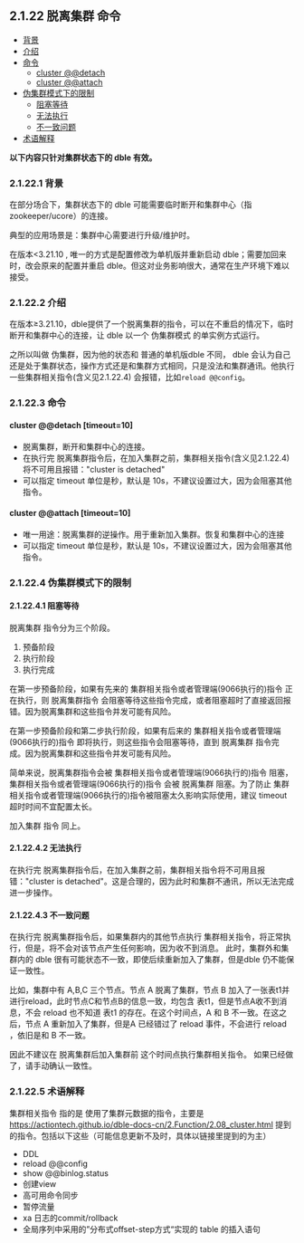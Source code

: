 ## 2.1.22 脱离集群 命令

+ [背景](#1-0)
+ [介绍](#2-0)
+ [命令](#3-0)
    - [cluster @@detach](#3-1)
    - [cluster @@attach](#3-2)
+ [伪集群模式下的限制](#4-0)
    - [阻塞等待](#4-1)
    - [无法执行](#4-2)
    - [不一致问题](#4-3)
+ [术语解释](#5-0)

**以下内容只针对集群状态下的 dble 有效。**

### 2.1.22.1 背景 <span id="1-0"/>

在部分场合下，集群状态下的 dble 可能需要临时断开和集群中心（指zookeeper/ucore）的连接。

典型的应用场景是：集群中心需要进行升级/维护时。

在版本<3.21.10 , 唯一的方式是配置修改为单机版并重新启动 dble；需要加回来时，改会原来的配置并重启 dble。但这对业务影响很大，通常在生产环境下难以接受。

### 2.1.22.2 介绍 <span id="2-0"/>

在版本≥3.21.10，dble提供了一个脱离集群的指令，可以在不重启的情况下，临时断开和集群中心的连接，让 dble 以一个 伪集群模式 的单实例方式运行。

之所以叫做 伪集群，因为他的状态和 普通的单机版dble 不同， dble 会认为自己还是处于集群状态，操作方式还是和集群方式相同，只是没法和集群通讯。他执行一些集群相关指令(含义见2.1.22.4)
会报错，比如`reload @@config`。

### 2.1.22.3 命令 <span id="3-0"/>

#### cluster @@detach [timeout=10] <span id="3-1"/>

* 脱离集群，断开和集群中心的连接。
* 在执行完 脱离集群指令后，在加入集群之前，集群相关指令(含义见2.1.22.4)将不可用且报错："cluster is detached"
* 可以指定 timeout 单位是秒，默认是 10s，不建议设置过大，因为会阻塞其他指令。

#### cluster @@attach [timeout=10] <span id="3-2"/>

* 唯一用途：脱离集群的逆操作。用于重新加入集群。恢复和集群中心的连接
* 可以指定 timeout 单位是秒，默认是 10s，不建议设置过大，因为会阻塞其他指令。

### 2.1.22.4 伪集群模式下的限制 <span id="4-0"/>

#### 2.1.22.4.1 阻塞等待 <span id="4-1"/>

脱离集群 指令分为三个阶段。

1. 预备阶段
2. 执行阶段
3. 执行完成

在第一步预备阶段，如果有先来的 集群相关指令或者管理端(9066执行的)指令 正在执行，则 脱离集群指令 会阻塞等待这些指令完成，或者阻塞超时了直接返回报错。因为脱离集群和这些指令并发可能有风险。

在第一步预备阶段和第二步执行阶段，如果有后来的 集群相关指令或者管理端(9066执行的)指令 即将执行，则这些指令会阻塞等待，直到 脱离集群 指令完成。因为脱离集群和这些指令并发可能有风险。

简单来说，脱离集群指令会被 集群相关指令或者管理端(9066执行的)指令 阻塞，集群相关指令或者管理端(9066执行的)指令 会被 脱离集群 阻塞。为了防止 集群相关指令或者管理端(9066执行的)指令被阻塞太久影响实际使用，建议
timeout超时时间不宜配置太长。

加入集群 指令 同上。

#### 2.1.22.4.2 无法执行  <span id="4-2"/>

在执行完 脱离集群指令后，在加入集群之前，集群相关指令将不可用且报错："cluster is detached"。这是合理的，因为此时和集群不通讯，所以无法完成进一步操作。

#### 2.1.22.4.3 不一致问题  <span id="4-3"/>

在执行完 脱离集群指令后，如果集群内的其他节点执行 集群相关指令，将正常执行，但是，将不会对该节点产生任何影响，因为收不到消息。 此时，集群外和集群内的 dble 很有可能状态不一致，即使后续重新加入了集群，但是dble 仍不能保证一致性。

比如，集群中有 A,B,C 三个节点。节点 A 脱离了集群，节点 B 加入了一张表t1并进行reload，此时节点C和节点B的信息一致，均包含 表t1，但是节点A收不到消息，不会 reload 也不知道 表t1 的存在。在这个时间点，A 和
B 不一致。在这之后，节点 A 重新加入了集群，但是A 已经错过了 reload 事件，不会进行 reload ，依旧是和 B 不一致。

因此不建议在 脱离集群后加入集群前 这个时间点执行集群相关指令。 如果已经做了，请手动确认一致性。

### 2.1.22.5 术语解释  <span id="5-0"/>

集群相关指令 指的是 使用了集群元数据的指令，主要是 https://actiontech.github.io/dble-docs-cn/2.Function/2.08_cluster.html
提到的指令。包括以下这些（可能信息更新不及时，具体以链接里提到的为主）

- DDL
- reload @@config
- show @@binlog.status
- 创建view
- 高可用命令同步
- 暂停流量
- xa 日志的commit/rollback
- 全局序列中采用的”分布式offset-step方式“实现的 table 的插入语句




